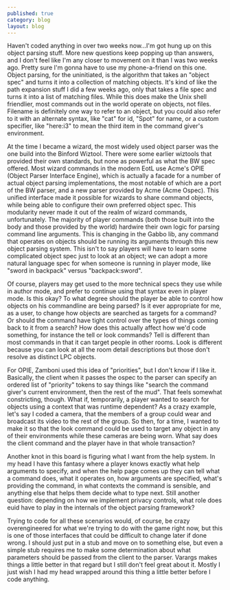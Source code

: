 ```yaml
---
published: true
category: blog
layout: blog
---
```


Haven't coded anything in over two weeks now...I'm got hung up on this object parsing stuff. More new questions keep popping up than answers, and I don't feel like I'm any closer to movement on it than I was two weeks ago. Pretty sure I'm gonna have to use my phone-a-friend on this one. Object parsing, for the uninitiated, is the algorithm that takes an "object spec" and turns it into a collection of matching objects. It's kind of like the path expansion stuff I did a few weeks ago, only that takes a file spec and turns it into a list of matching files. While this does make the Unix shell friendlier, most commands out in the world operate on objects, not files. Filename is definitely one way to refer to an object, but you could also refer to it with an alternate syntax, like "cat" for id, "Spot" for name, or a custom specifier, like "here:i3" to mean the third item in the command giver's environment.
<!-- more -->

At the time I became a wizard, the most widely used object parser was the one build into the Binford Wiztool. There were some earlier wiztools that provided their own standards, but none as powerful as what the BW spec offered. Most wizard commands in the modern EotL use Acme's OPIE (Object Parser Interface Engine), which is actually a facade for a number of actual object parsing implementations, the most notable of which are a port of the BW parser, and a new parser provided by Acme (Acme Ospec). This unified interface made it possible for wizards to share command objects, while being able to configure their own preferred object spec. This modularity never made it out of the realm of wizard commands, unfortunately. The majority of player commands (both those built into the body and those provided by the world) hardwire their own logic for parsing command line arguments. This is changing in the Gabbo lib, any command that operates on objects should be running its arguments through this new object parsing system. This isn't to say players will have to learn some complicated object spec just to look at an object; we can adopt a more natural language spec for when someone is running in player mode, like "sword in backpack" versus "backpack:sword". 

Of course, players may get used to the more technical specs they use while in author mode, and prefer to continue using that syntax even in player mode. Is this okay? To what degree should the player be able to control how objects on his commandline are being parsed? Is it ever appropriate for me, as a user, to change how objects are searched as targets for a command? Or should the command have tight control over the types of things coming back to it from a search? How does this actually affect how we'd code something, for instance the tell or look commands? Tell is different than most commands in that it can target people in other rooms. Look is different because you can look at all the room detail descriptions but those don't resolve as distinct LPC objects. 

For OPIE, Zamboni used this idea of "priorities", but I don't know if I like it. Basically, the client when it passes the ospec to the parser can specify an ordered list of "priority" tokens to say things like "search the command giver's current environment, then the rest of the mud". That feels somewhat constricting, though. What if, temporarily, a player wanted to search for objects using a context that was runtime dependent? As a crazy example, let's say I coded a camera, that the members of a group could wear and broadcast its video to the rest of the group. So then, for a time, I wanted to make it so that the look command could be used to target any object in any of their environments while these cameras are being worn. What say does the client command and the player have in that whole transaction?

Another knot in this board is figuring what I want from the help system. In my head I have this fantasy where a player knows exactly what help arguments to specify, and when the help page comes up they can tell what a command does, what it operates on, how arguments are specified, what's providing the command, in what contexts the command is sensible, and anything else that helps them decide what to type next. Still another question: depending on how we implement privacy controls, what role does euid have to play in the internals of the object parsing framework?

Trying to code for all these scenarios would, of course, be crazy overengineered for what we're trying to do with the game right now, but this is one of those interfaces that could be difficult to change later if done wrong. I should just put in a stub and move on to something else, but even a simple stub requires me to make some determination about what parameters should be passed from the client to the parser. Varargs makes things a little better in that regard but I still don't feel great about it. Mostly I just wish I had my head wrapped around this thing a little better before I code anything. 